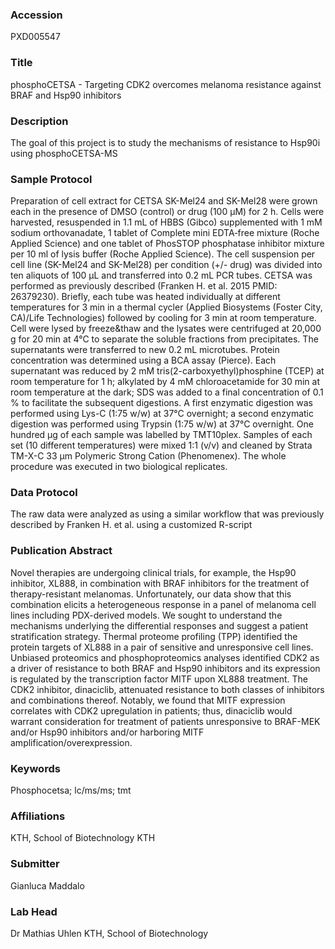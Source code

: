 ### Accession
PXD005547

### Title
phosphoCETSA -  Targeting CDK2 overcomes melanoma resistance against BRAF and Hsp90 inhibitors

### Description
The goal of this project is to study the mechanisms of resistance to Hsp90i using phosphoCETSA-MS

### Sample Protocol
Preparation of cell extract for CETSA SK-Mel24 and SK-Mel28 were grown each in the presence of DMSO (control) or drug (100 µM) for 2 h. Cells were harvested, resuspended in 1.1 mL of HBBS (Gibco) supplemented with 1 mM sodium orthovanadate, 1 tablet of Complete mini EDTA‐free mixture (Roche Applied Science) and one tablet of PhosSTOP phosphatase inhibitor mixture per 10 ml of lysis buffer (Roche Applied Science). The cell suspension per cell line (SK-Mel24 and SK-Mel28) per condition (+/- drug) was divided into ten aliquots of 100 μL and transferred into 0.2 mL PCR tubes. CETSA was performed as previously described (Franken H. et al. 2015 PMID: 26379230). Briefly, each tube was heated individually at different temperatures for 3 min in a thermal cycler (Applied Biosystems (Foster City, CA)/Life Technologies) followed by cooling for 3 min at room temperature. Cell were lysed by freeze&thaw and the lysates were centrifuged at 20,000 g for 20 min at 4°C to separate the soluble fractions from precipitates. The supernatants were transferred to new 0.2 mL microtubes. Protein concentration was determined using a BCA assay (Pierce). Each supernatant was reduced by 2 mM tris(2-carboxyethyl)phosphine (TCEP) at room temperature for 1 h; alkylated by 4 mM chloroacetamide for 30 min at room temperature at the dark; SDS was added to a final concentration of 0.1 % to facilitate the subsequent digestions. A first enzymatic digestion was performed using Lys-C (1:75 w/w) at 37°C overnight; a second enzymatic digestion was performed using Trypsin (1:75 w/w) at 37°C overnight. One hundred µg of each sample was labelled by TMT10plex. Samples of each set (10 different temperatures) were mixed 1:1 (v/v) and cleaned by Strata TM-X-C 33 µm Polymeric Strong Cation (Phenomenex). The whole procedure was executed in two biological replicates.

### Data Protocol
The raw data were analyzed as using a similar workflow that was previously described by Franken H. et al. using a customized R-script

### Publication Abstract
Novel therapies are undergoing clinical trials, for example, the Hsp90 inhibitor, XL888, in combination with BRAF inhibitors for the treatment of therapy-resistant melanomas. Unfortunately, our data show that this combination elicits a heterogeneous response in a panel of melanoma cell lines including PDX-derived models. We sought to understand the mechanisms underlying the differential responses and suggest a patient stratification strategy. Thermal proteome profiling (TPP) identified the protein targets of XL888 in a pair of sensitive and unresponsive cell lines. Unbiased proteomics and phosphoproteomics analyses identified CDK2 as a driver of resistance to both BRAF and Hsp90 inhibitors and its expression is regulated by the transcription factor MITF upon XL888 treatment. The CDK2 inhibitor, dinaciclib, attenuated resistance to both classes of inhibitors and combinations thereof. Notably, we found that MITF expression correlates with CDK2 upregulation in patients; thus, dinaciclib would warrant consideration for treatment of patients unresponsive to BRAF-MEK and/or Hsp90 inhibitors and/or harboring MITF amplification/overexpression.

### Keywords
Phosphocetsa; lc/ms/ms; tmt

### Affiliations
KTH, School of Biotechnology
KTH

### Submitter
Gianluca Maddalo

### Lab Head
Dr Mathias Uhlen
KTH, School of Biotechnology


